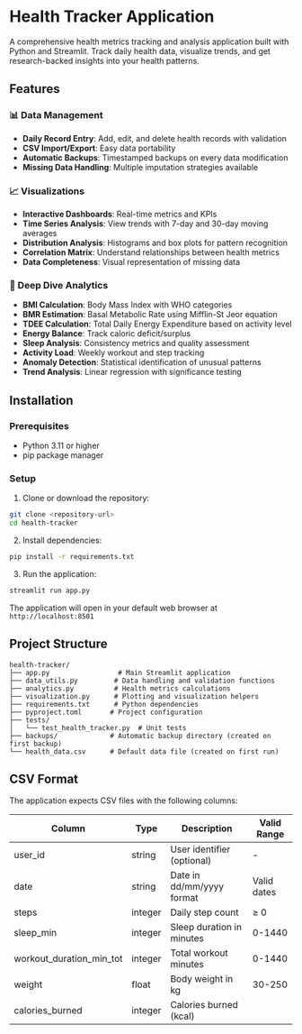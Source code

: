 # Health Tracker Application

A comprehensive health metrics tracking and analysis application built with Python and Streamlit. Track daily health data, visualize trends, and get research-backed insights into your health patterns.

## Features

### 📊 Data Management
- **Daily Record Entry**: Add, edit, and delete health records with validation
- **CSV Import/Export**: Easy data portability
- **Automatic Backups**: Timestamped backups on every data modification
- **Missing Data Handling**: Multiple imputation strategies available

### 📈 Visualizations
- **Interactive Dashboards**: Real-time metrics and KPIs
- **Time Series Analysis**: View trends with 7-day and 30-day moving averages
- **Distribution Analysis**: Histograms and box plots for pattern recognition
- **Correlation Matrix**: Understand relationships between health metrics
- **Data Completeness**: Visual representation of missing data

### 🔬 Deep Dive Analytics
- **BMI Calculation**: Body Mass Index with WHO categories
- **BMR Estimation**: Basal Metabolic Rate using Mifflin-St Jeor equation
- **TDEE Calculation**: Total Daily Energy Expenditure based on activity level
- **Energy Balance**: Track caloric deficit/surplus
- **Sleep Analysis**: Consistency metrics and quality assessment
- **Activity Load**: Weekly workout and step tracking
- **Anomaly Detection**: Statistical identification of unusual patterns
- **Trend Analysis**: Linear regression with significance testing

## Installation

### Prerequisites
- Python 3.11 or higher
- pip package manager

### Setup

1. Clone or download the repository:
```bash
git clone <repository-url>
cd health-tracker
```

2. Install dependencies:
```bash
pip install -r requirements.txt
```

3. Run the application:
```bash
streamlit run app.py
```

The application will open in your default web browser at `http://localhost:8501`

## Project Structure

```
health-tracker/
├── app.py                 # Main Streamlit application
├── data_utils.py         # Data handling and validation functions
├── analytics.py          # Health metrics calculations
├── visualization.py      # Plotting and visualization helpers
├── requirements.txt      # Python dependencies
├── pyproject.toml       # Project configuration
├── tests/
│   └── test_health_tracker.py  # Unit tests
├── backups/             # Automatic backup directory (created on first backup)
└── health_data.csv      # Default data file (created on first run)
```

## CSV Format

The application expects CSV files with the following columns:

| Column | Type | Description | Valid Range |
|--------|------|-------------|------------|
| user_id | string | User identifier (optional) | - |
| date | string | Date in dd/mm/yyyy format | Valid dates |
| steps | integer | Daily step count | ≥ 0 |
| sleep_min | integer | Sleep duration in minutes | 0-1440 |
| workout_duration_min_tot | integer | Total workout minutes | 0-1440 |
| weight | float | Body weight in kg | 30-250 |
| calories_burned | integer | Calories burned (kcal) |